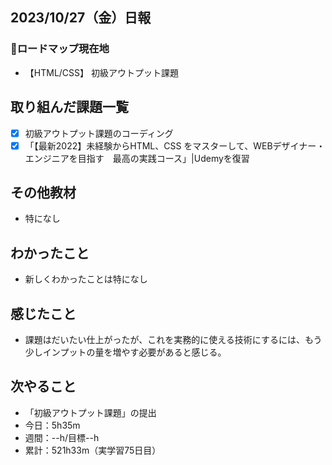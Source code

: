 ## 2023/10/27（金）日報
### :round_pushpin:ロードマップ現在地
- 【HTML/CSS】 初級アウトプット課題
## 取り組んだ課題一覧
- [x] 初級アウトプット課題のコーディング
- [x] 「【最新2022】未経験からHTML、CSS をマスターして、WEBデザイナー・エンジニアを目指す　最高の実践コース」|Udemyを復習
## その他教材
- 特になし
## わかったこと
- 新しくわかったことは特になし
## 感じたこと
- 課題はだいたい仕上がったが、これを実務的に使える技術にするには、もう少しインプットの量を増やす必要があると感じる。
## 次やること
- 「初級アウトプット課題」の提出
- 今日：5h35m
- 週間：--h/目標--h
- 累計：521h33m（実学習75日目）
